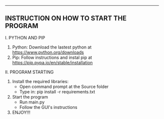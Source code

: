 -------------------------------------------------
INSTRUCTION ON HOW TO START THE PROGRAM
-------------------------------------------------

I. PYTHON AND PIP
 1. Python: Download the lastest python at https://www.python.org/downloads
 2. Pip: Follow instructions and instal pip at https://pip.pypa.io/en/stable/installation

II. PROGRAM STARTING
 1. Install the required libraries:
    - Open command prompt at the Source folder
    - Type in: pip install -r requirements.txt
 2. Start the program
    - Run main.py
    - Follow the GUI's instructions
 3. ENJOY!!!

